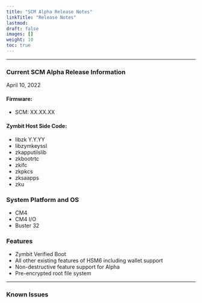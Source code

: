 ```yaml
---
title: "SCM Alpha Release Notes"
linkTitle: "Release Notes"
lastmod:
draft: false
images: []
weight: 10
toc: true
---
```


-----
### **Current SCM Alpha Release Information**
April 10, 2022

#### Firmware: 
 - SCM: XX.XX.XX

#### Zymbit Host Side Code:
 - libzk Y.Y.YY
 - libzymkeyssl 
 - zkapputilslib 
 - zkbootrtc 
 - zkifc 
 - zkpkcs 
 - zksaapps 
 - zku 

### System Platform and OS
 - CM4
 - CM4 I/O
 - Buster 32


### Features
 * Zymbit Verified Boot
 * All other existing features of HSM6 including wallet support
 * Non-destructive feature support for Alpha
 * Pre-encrypted root file system

-----

### **Known Issues**


